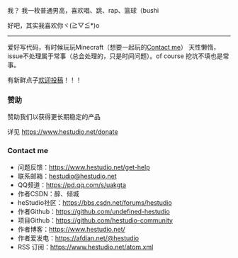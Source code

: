 我？
我一枚普通男高，喜欢唱、跳、rap、篮球（bushi

好吧，其实我喜欢你ヾ(≧▽≦*)o

---

爱好写代码，有时候玩玩Minecraft（想要一起玩的[Contact me](https://www.hestudio.net/about/#contact)）
天性懒惰，issue不处理属于常事（总会处理的，只是时间问题）。of course 挖坑不填也是常事。

有新鲜点子[欢迎投稿](https://www.hestudio.net/talking/)！！！

### 赞助
赞助我们以获得更长期稳定的产品

详见 https://www.hestudio.net/donate

### Contact me 

- 问题反馈：https://www.hestudio.net/get-help
- 联系邮箱：hestudio@hestudio.net
- QQ频道：https://pd.qq.com/s/uakgta
- 作者CSDN：醉、倾城
- heStudio社区：https://bbs.csdn.net/forums/hestudio
- 作者Github：https://github.com/undefined-hestudio
- 项目Github：https://github.com/hestudio-community
- 作者博客：https://www.hestudio.net/
- 作者爱发电：https://afdian.net/@hestudio
- RSS 订阅：https://www.hestudio.net/atom.xml
